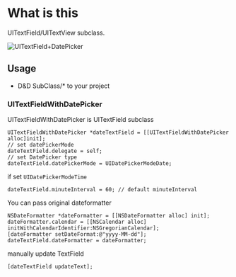 # What is this

UITextField/UITextView subclass.

![UITextField+DatePicker](https://monosnap.com/image/TSwA3hPoDkdrr1jJRnGaaFQpI.png)

## Usage

* D&D SubClass/* to your project

### UITextFieldWithDatePicker

UITextFieldWithDatePicker is UITextField subclass

    UITextFieldWithDatePicker *dateTextField = [[UITextFieldWithDatePicker alloc]init];
    // set datePickerMode
    dateTextField.delegate = self;
    // set DatePicker type
    dateTextField.datePickerMode = UIDatePickerModeDate;

if set ``UIDatePickerModeTime``

    dateTextField.minuteInterval = 60; // default minuteInterval

You can pass original dateformatter

    NSDateFormatter *dateFormatter = [[NSDateFormatter alloc] init];
    dateFormatter.calendar = [[NSCalendar alloc] initWithCalendarIdentifier:NSGregorianCalendar];
    [dateFormatter setDateFormat:@"yyyy-MM-dd"];
    dateTextField.dateFormatter = dateFormatter;

manually update TextField

    [dateTextField updateText];
